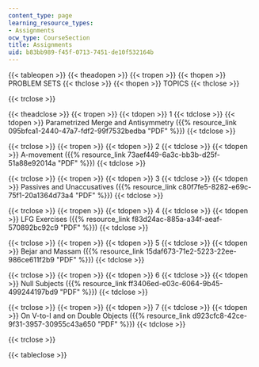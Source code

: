 ```yaml
---
content_type: page
learning_resource_types:
- Assignments
ocw_type: CourseSection
title: Assignments
uid: b83bb989-f45f-0713-7451-de10f532164b
---
```


{{< tableopen >}}
{{< theadopen >}}
{{< tropen >}}
{{< thopen >}}
PROBLEM SETS
{{< thclose >}}
{{< thopen >}}
TOPICS
{{< thclose >}}

{{< trclose >}}

{{< theadclose >}}
{{< tropen >}}
{{< tdopen >}}
1
{{< tdclose >}}
{{< tdopen >}}
Parametrized Merge and Antisymmetry ({{% resource_link 095bfca1-2440-47a7-fdf2-99f7532bedba "PDF" %}})
{{< tdclose >}}

{{< trclose >}}
{{< tropen >}}
{{< tdopen >}}
2
{{< tdclose >}}
{{< tdopen >}}
A-movement ({{% resource_link 73aef449-6a3c-bb3b-d25f-51a88e92014a "PDF" %}})
{{< tdclose >}}

{{< trclose >}}
{{< tropen >}}
{{< tdopen >}}
3
{{< tdclose >}}
{{< tdopen >}}
Passives and Unaccusatives ({{% resource_link c80f7fe5-8282-e69c-75f1-20a1364d73a4 "PDF" %}})
{{< tdclose >}}

{{< trclose >}}
{{< tropen >}}
{{< tdopen >}}
4
{{< tdclose >}}
{{< tdopen >}}
LFG Exercises ({{% resource_link f83d24ac-885a-a34f-aeaf-570892bc92c9 "PDF" %}})
{{< tdclose >}}

{{< trclose >}}
{{< tropen >}}
{{< tdopen >}}
5
{{< tdclose >}}
{{< tdopen >}}
Bejar and Massam ({{% resource_link 15daf673-71e2-5223-22ee-986ce611f2b9 "PDF" %}})
{{< tdclose >}}

{{< trclose >}}
{{< tropen >}}
{{< tdopen >}}
6
{{< tdclose >}}
{{< tdopen >}}
Null Subjects ({{% resource_link ff3406ed-e03c-6064-9b45-499244197bd9 "PDF" %}})
{{< tdclose >}}

{{< trclose >}}
{{< tropen >}}
{{< tdopen >}}
7
{{< tdclose >}}
{{< tdopen >}}
On V-to-I and on Double Objects ({{% resource_link d923cfc8-42ce-9f31-3957-30955c43a650 "PDF" %}})
{{< tdclose >}}

{{< trclose >}}

{{< tableclose >}}